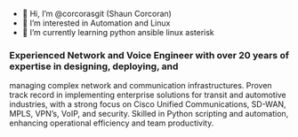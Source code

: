 - 👋 Hi, I’m @corcorasgit (Shaun Corcoran)
- 👀 I’m interested in Automation and Linux
- 🌱 I’m currently learning python ansible linux asterisk 


<!---
corcorasgit/corcorasgit is a ✨ special ✨ repository because its `README.md` (this file) appears on your GitHub profile.
You can click the Previ

ew link to take a look at your changes.
--->
### Experienced Network and Voice Engineer with over 20 years of expertise in designing, deploying, and
managing complex network and communication infrastructures. Proven track record in implementing
enterprise solutions for transit and automotive industries, with a strong focus on Cisco Unified
Communications, SD-WAN, MPLS, VPN’s, VoIP, and security. Skilled in Python scripting and
automation, enhancing operational efficiency and team productivity.
